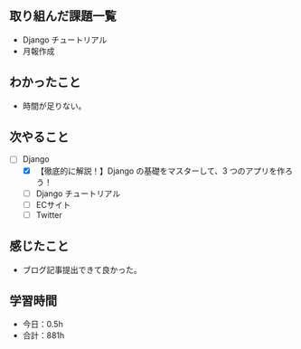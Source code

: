 ## 取り組んだ課題一覧

- Django チュートリアル
- 月報作成

## わかったこと
- 時間が足りない。

## 次やること

- [ ] Django
   - [x] 【徹底的に解説！】Django の基礎をマスターして、3 つのアプリを作ろう！
   - [ ] Django チュートリアル
   - [ ] ECサイト
   - [ ] Twitter

## 感じたこと

- ブログ記事提出できて良かった。

## 学習時間

- 今日：0.5h
- 合計：881h